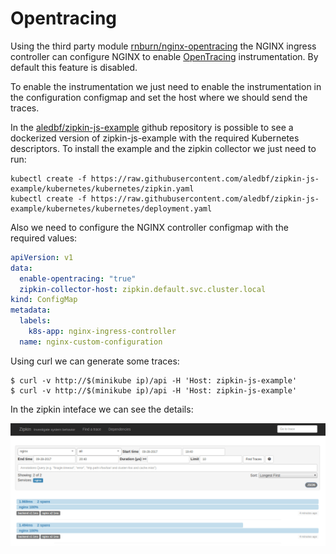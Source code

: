 # Opentracing

Using the third party module [rnburn/nginx-opentracing](https://github.com/rnburn/nginx-opentracing) the NGINX ingress controller can configure NGINX to enable [OpenTracing](http://opentracing.io) instrumentation.
By default this feature is disabled.

To enable the instrumentation we just need to enable the instrumentation in the configuration configmap and set the host where we should send the traces.

In the [aledbf/zipkin-js-example](https://github.com/aledbf/zipkin-js-example) github repository is possible to see a dockerized version of zipkin-js-example with the required Kubernetes descriptors.
To install the example and the zipkin collector we just need to run:

```
kubectl create -f https://raw.githubusercontent.com/aledbf/zipkin-js-example/kubernetes/kubernetes/zipkin.yaml
kubectl create -f https://raw.githubusercontent.com/aledbf/zipkin-js-example/kubernetes/kubernetes/deployment.yaml
```

Also we need to configure the NGINX controller configmap with the required values:

```yaml
apiVersion: v1
data:
  enable-opentracing: "true"
  zipkin-collector-host: zipkin.default.svc.cluster.local
kind: ConfigMap
metadata:
  labels:
    k8s-app: nginx-ingress-controller
  name: nginx-custom-configuration
```

Using curl we can generate some traces:

```console
$ curl -v http://$(minikube ip)/api -H 'Host: zipkin-js-example'
$ curl -v http://$(minikube ip)/api -H 'Host: zipkin-js-example'
```

In the zipkin inteface we can see the details:

![zipkin screenshot](../images/zipkin-demo.png "zipkin collector screenshot")
